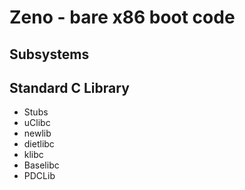 Zeno - bare x86 boot code
=========================

Subsystems
----------

Standard C Library
------------------
* Stubs
* uClibc
* newlib
* dietlibc
* klibc
* Baselibc
* PDCLib

